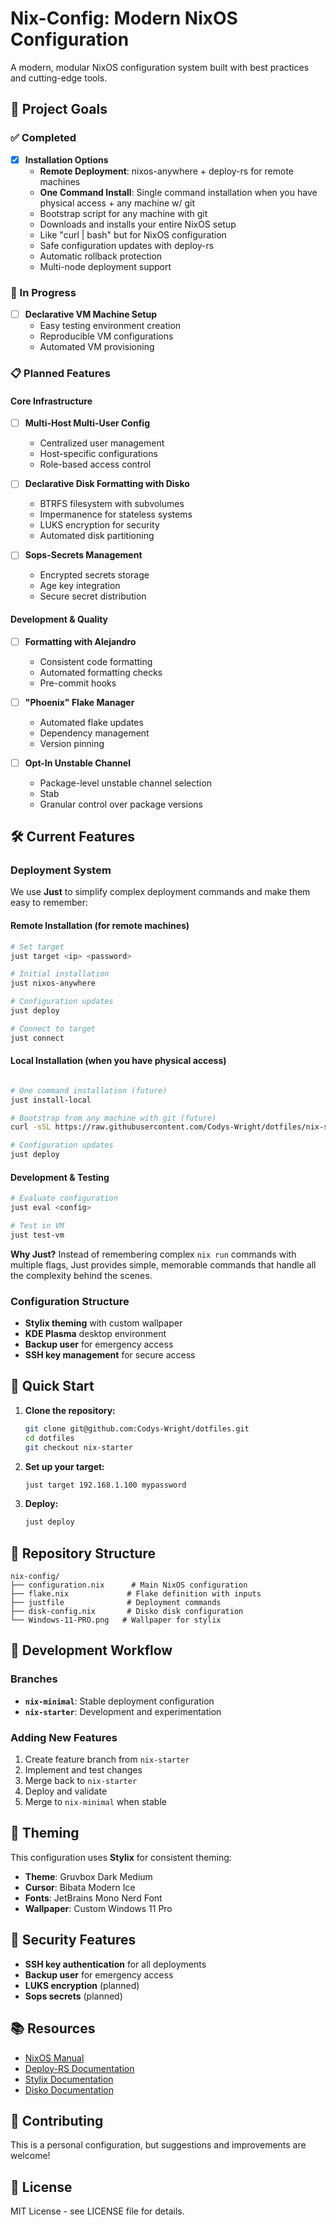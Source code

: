 # Nix-Config: Modern NixOS Configuration

A modern, modular NixOS configuration system built with best practices and cutting-edge tools.

## 🎯 Project Goals

### ✅ Completed
- [x] **Installation Options**
  - **Remote Deployment**: nixos-anywhere + deploy-rs for remote machines
  - **One Command Install**: Single command installation when you have physical access + any machine w/ git
  - Bootstrap script for any machine with git
  - Downloads and installs your entire NixOS setup
  - Like "curl | bash" but for NixOS configuration
  - Safe configuration updates with deploy-rs
  - Automatic rollback protection
  - Multi-node deployment support

### 🚧 In Progress
- [ ] **Declarative VM Machine Setup**
  - Easy testing environment creation
  - Reproducible VM configurations
  - Automated VM provisioning

### 📋 Planned Features

#### **Core Infrastructure**
- [ ] **Multi-Host Multi-User Config**
  - Centralized user management
  - Host-specific configurations
  - Role-based access control

- [ ] **Declarative Disk Formatting with Disko**
  - BTRFS filesystem with subvolumes
  - Impermanence for stateless systems
  - LUKS encryption for security
  - Automated disk partitioning

- [ ] **Sops-Secrets Management**
  - Encrypted secrets storage
  - Age key integration
  - Secure secret distribution

#### **Development & Quality**
- [ ] **Formatting with Alejandro**
  - Consistent code formatting
  - Automated formatting checks
  - Pre-commit hooks

- [ ] **"Phoenix" Flake Manager**
  - Automated flake updates
  - Dependency management
  - Version pinning

- [ ] **Opt-In Unstable Channel**
  - Package-level unstable channel selection
  - Stab
  - Granular control over package versions

## 🛠️ Current Features

### **Deployment System**

We use **Just** to simplify complex deployment commands and make them easy to remember:

#### **Remote Installation** (for remote machines)
```bash
# Set target
just target <ip> <password>

# Initial installation
just nixos-anywhere

# Configuration updates
just deploy

# Connect to target
just connect
```

#### **Local Installation** (when you have physical access)
```bash

# One command installation (future)
just install-local

# Bootstrap from any machine with git (future)
curl -sSL https://raw.githubusercontent.com/Codys-Wright/dotfiles/nix-starter/install.sh | bash

# Configuration updates
just deploy
```

#### **Development & Testing**
```bash
# Evaluate configuration
just eval <config>

# Test in VM
just test-vm
```

**Why Just?** Instead of remembering complex `nix run` commands with multiple flags, Just provides simple, memorable commands that handle all the complexity behind the scenes.

### **Configuration Structure**
- **Stylix theming** with custom wallpaper
- **KDE Plasma** desktop environment
- **Backup user** for emergency access
- **SSH key management** for secure access

## 🚀 Quick Start

1. **Clone the repository:**
   ```bash
   git clone git@github.com:Codys-Wright/dotfiles.git
   cd dotfiles
   git checkout nix-starter
   ```

2. **Set up your target:**
   ```bash
   just target 192.168.1.100 mypassword
   ```

3. **Deploy:**
   ```bash
   just deploy
   ```

## 📁 Repository Structure

```
nix-config/
├── configuration.nix      # Main NixOS configuration
├── flake.nix             # Flake definition with inputs
├── justfile              # Deployment commands
├── disk-config.nix       # Disko disk configuration
└── Windows-11-PRO.png   # Wallpaper for stylix
```

## 🔧 Development Workflow

### **Branches**
- **`nix-minimal`**: Stable deployment configuration
- **`nix-starter`**: Development and experimentation

### **Adding New Features**
1. Create feature branch from `nix-starter`
2. Implement and test changes
3. Merge back to `nix-starter`
4. Deploy and validate
5. Merge to `nix-minimal` when stable

## 🎨 Theming

This configuration uses **Stylix** for consistent theming:
- **Theme**: Gruvbox Dark Medium
- **Cursor**: Bibata Modern Ice
- **Fonts**: JetBrains Mono Nerd Font
- **Wallpaper**: Custom Windows 11 Pro

## 🔐 Security Features

- **SSH key authentication** for all deployments
- **Backup user** for emergency access
- **LUKS encryption** (planned)
- **Sops secrets** (planned)

## 📚 Resources

- [NixOS Manual](https://nixos.org/manual/nixos/)
- [Deploy-RS Documentation](https://github.com/serokell/deploy-rs)
- [Stylix Documentation](https://github.com/danth/stylix)
- [Disko Documentation](https://github.com/nix-community/disko)

## 🤝 Contributing

This is a personal configuration, but suggestions and improvements are welcome!

## 📄 License

MIT License - see LICENSE file for details.
